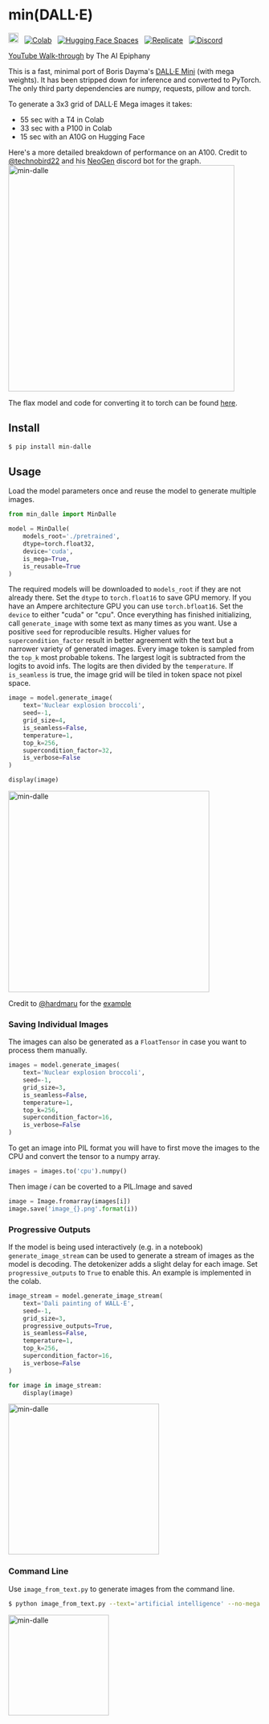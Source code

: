 # min(DALL·E)

[<img src="https://devin.ai/assets/deepwiki-badge.png" alt="Ask DeepWiki.com" height="20"/>](https://deepwiki.com/kuprel/min-dalle)
&nbsp;
[![Colab](https://colab.research.google.com/assets/colab-badge.svg)](https://colab.research.google.com/github/kuprel/min-dalle/blob/main/min_dalle.ipynb)
&nbsp;
[![Hugging Face Spaces](https://img.shields.io/badge/%F0%9F%A4%97%20Hugging%20Face-Spaces%20Demo-blue)](https://huggingface.co/spaces/kuprel/min-dalle)
&nbsp;
[![Replicate](https://replicate.com/kuprel/min-dalle/badge)](https://replicate.com/kuprel/min-dalle)
&nbsp;
[![Discord](https://img.shields.io/discord/823813159592001537?color=5865F2&logo=discord&logoColor=white)](https://discord.com/channels/823813159592001537/912729332311556136)

[YouTube Walk-through](https://youtu.be/x_8uHX5KngE) by The AI Epiphany

This is a fast, minimal port of Boris Dayma's [DALL·E Mini](https://github.com/borisdayma/dalle-mini) (with mega weights).  It has been stripped down for inference and converted to PyTorch.  The only third party dependencies are numpy, requests, pillow and torch.

To generate a 3x3 grid of DALL·E Mega images it takes:
- 55 sec with a T4 in Colab
- 33 sec with a P100 in Colab
- 15 sec with an A10G on Hugging Face

Here's a more detailed breakdown of performance on an A100. Credit to [@technobird22](https://github.com/technobird22) and his [NeoGen](https://github.com/technobird22/NeoGen) discord bot for the graph.
<br />
<img src="https://github.com/kuprel/min-dalle/raw/main/performance.png" alt="min-dalle" width="450"/>
<br />

The flax model and code for converting it to torch can be found [here](https://github.com/kuprel/min-dalle-flax).

## Install

```bash
$ pip install min-dalle
```  

## Usage

Load the model parameters once and reuse the model to generate multiple images.

```python
from min_dalle import MinDalle

model = MinDalle(
    models_root='./pretrained',
    dtype=torch.float32,
    device='cuda',
    is_mega=True, 
    is_reusable=True
)
```

The required models will be downloaded to `models_root` if they are not already there.  Set the `dtype` to `torch.float16` to save GPU memory.  If you have an Ampere architecture GPU you can use `torch.bfloat16`.  Set the `device` to either "cuda" or "cpu".  Once everything has finished initializing, call `generate_image` with some text as many times as you want.  Use a positive `seed` for reproducible results.  Higher values for `supercondition_factor` result in better agreement with the text but a narrower variety of generated images.  Every image token is sampled from the `top_k` most probable tokens.  The largest logit is subtracted from the logits to avoid infs.  The logits are then divided by the `temperature`.  If `is_seamless` is true, the image grid will be tiled in token space not pixel space.

```python
image = model.generate_image(
    text='Nuclear explosion broccoli',
    seed=-1,
    grid_size=4,
    is_seamless=False,
    temperature=1,
    top_k=256,
    supercondition_factor=32,
    is_verbose=False
)

display(image)
```
<img src="https://github.com/kuprel/min-dalle/raw/main/examples/nuclear_broccoli.jpg" alt="min-dalle" width="400"/>

Credit to [@hardmaru](https://twitter.com/hardmaru) for the [example](https://twitter.com/hardmaru/status/1544354119527596034)


### Saving Individual Images
The images can also be generated as a `FloatTensor` in case you want to process them manually.

```python
images = model.generate_images(
    text='Nuclear explosion broccoli',
    seed=-1,
    grid_size=3,
    is_seamless=False,
    temperature=1,
    top_k=256,
    supercondition_factor=16,
    is_verbose=False
)
```

To get an image into PIL format you will have to first move the images to the CPU and convert the tensor to a numpy array.
```python
images = images.to('cpu').numpy()
```
Then image $i$ can be coverted to a PIL.Image and saved
```python
image = Image.fromarray(images[i])
image.save('image_{}.png'.format(i))
```

### Progressive Outputs

If the model is being used interactively (e.g. in a notebook) `generate_image_stream` can be used to generate a stream of images as the model is decoding.  The detokenizer adds a slight delay for each image.  Set `progressive_outputs` to `True` to enable this.  An example is implemented in the colab.

```python
image_stream = model.generate_image_stream(
    text='Dali painting of WALL·E',
    seed=-1,
    grid_size=3,
    progressive_outputs=True,
    is_seamless=False,
    temperature=1,
    top_k=256,
    supercondition_factor=16,
    is_verbose=False
)

for image in image_stream:
    display(image)
```
<img src="https://github.com/kuprel/min-dalle/raw/main/examples/dali_walle_animated.gif" alt="min-dalle" width="300"/>

### Command Line

Use `image_from_text.py` to generate images from the command line.

```bash
$ python image_from_text.py --text='artificial intelligence' --no-mega
```
<img src="https://github.com/kuprel/min-dalle/raw/main/examples/artificial_intelligence.jpg" alt="min-dalle" width="200"/>
